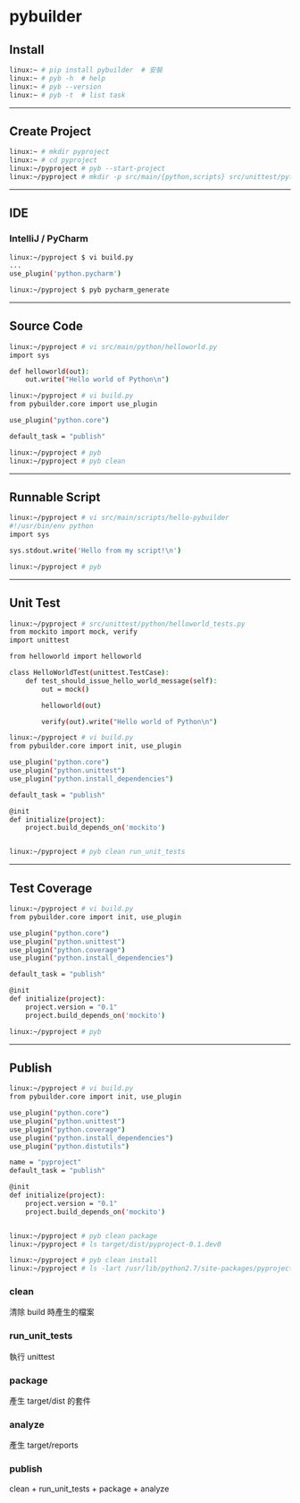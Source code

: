 # pybuilder


## Install

```bash
linux:~ # pip install pybuilder  # 安裝
linux:~ # pyb -h  # help
linux:~ # pyb --version
linux:~ # pyb -t  # list task
```


---

## Create Project

```bash
linux:~ # mkdir pyproject
linux:~ # cd pyproject
linux:~/pyproject # pyb --start-project
linux:~/pyproject # mkdir -p src/main/{python,scripts} src/unittest/python
```


---

## IDE

### IntelliJ / PyCharm

```bash
linux:~/pyproject $ vi build.py
...
use_plugin('python.pycharm')

linux:~/pyproject $ pyb pycharm_generate
```


---

## Source Code

```bash
linux:~/pyproject # vi src/main/python/helloworld.py
import sys

def helloworld(out):
    out.write("Hello world of Python\n")

linux:~/pyproject # vi build.py
from pybuilder.core import use_plugin

use_plugin("python.core")

default_task = "publish"

linux:~/pyproject # pyb
linux:~/pyproject # pyb clean
```


---

## Runnable Script

```bash
linux:~/pyproject # vi src/main/scripts/hello-pybuilder
#!/usr/bin/env python
import sys

sys.stdout.write('Hello from my script!\n')

linux:~/pyproject # pyb
```


---

## Unit Test

```bash
linux:~/pyproject # src/unittest/python/helloworld_tests.py
from mockito import mock, verify
import unittest

from helloworld import helloworld

class HelloWorldTest(unittest.TestCase):
    def test_should_issue_hello_world_message(self):
        out = mock()

        helloworld(out)

        verify(out).write("Hello world of Python\n")

linux:~/pyproject # vi build.py
from pybuilder.core import init, use_plugin

use_plugin("python.core")
use_plugin("python.unittest")
use_plugin("python.install_dependencies")

default_task = "publish"

@init
def initialize(project):
    project.build_depends_on('mockito')


linux:~/pyproject # pyb clean run_unit_tests
```


---

## Test Coverage

```bash
linux:~/pyproject # vi build.py
from pybuilder.core import init, use_plugin

use_plugin("python.core")
use_plugin("python.unittest")
use_plugin("python.coverage")
use_plugin("python.install_dependencies")

default_task = "publish"

@init
def initialize(project):
    project.version = "0.1"
    project.build_depends_on('mockito')

linux:~/pyproject # pyb
```


---

## Publish

```bash
linux:~/pyproject # vi build.py
from pybuilder.core import init, use_plugin

use_plugin("python.core")
use_plugin("python.unittest")
use_plugin("python.coverage")
use_plugin("python.install_dependencies")
use_plugin("python.distutils")

name = "pyproject"
default_task = "publish"

@init
def initialize(project):
    project.version = "0.1"
    project.build_depends_on('mockito')


linux:~/pyproject # pyb clean package
linux:~/pyproject # ls target/dist/pyproject-0.1.dev0

linux:~/pyproject # pyb clean install
linux:~/pyproject # ls -lart /usr/lib/python2.7/site-packages/pyproject-0.1.dist-info
```

### clean

清除 build 時產生的檔案

### run_unit_tests

執行 unittest

### package

產生 target/dist 的套件

### analyze

產生 target/reports

### publish

clean + run_unit_tests + package + analyze
